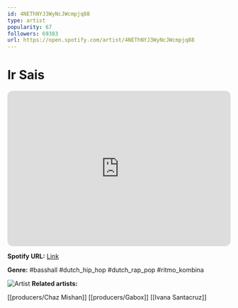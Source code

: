 ```yaml
---
id: 4NEThNYJ3WyNcJWcmpjq88
type: artist
popularity: 67
followers: 69383
url: https://open.spotify.com/artist/4NEThNYJ3WyNcJWcmpjq88
---
```

# Ir Sais

<iframe style="border-radius:12px" src="https://open.spotify.com/embed/artist/4NEThNYJ3WyNcJWcmpjq88" width="100%" height="352" frameBorder="0" allowfullscreen="" allow="autoplay; clipboard-write; encrypted-media; fullscreen; picture-in-picture" loading="lazy"></iframe>

**Spotify URL:** [Link](https://open.spotify.com/artist/4NEThNYJ3WyNcJWcmpjq88)

**Genre:**  #basshall #dutch_hip_hop #dutch_rap_pop #ritmo_kombina

![Artist](https://i.scdn.co/image/ab6761610000e5ebcffad198078fcc92545468a7)
**Related artists:**

[[producers/Chaz Mishan]]
[[producers/Gabox]]
[[Ivana Santacruz]]
